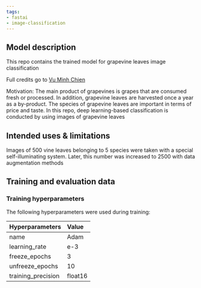 ```yaml
---
tags:
- fastai
- image-classification
---
```

## Model description
This repo contains the trained model for grapevine leaves image classification

Full credits go to [Vu Minh Chien](https://www.linkedin.com/in/vumichien/)

Motivation: The main product of grapevines is grapes that are consumed fresh or processed. In addition, grapevine leaves are harvested once a year as a by-product. The species of grapevine leaves are important in terms of price and taste. In this repo, deep learning-based classification is conducted by using images of grapevine leaves

## Intended uses & limitations
Images of 500 vine leaves belonging to 5 species were taken with a special self-illuminating system. Later, this number was increased to 2500 with data augmentation methods

## Training and evaluation data
### Training hyperparameters

The following hyperparameters were used during training:

| Hyperparameters | Value |
| :-- | :-- |
| name | Adam |
| learning_rate | e-3 |
| freeze_epochs| 3 |
| unfreeze_epochs| 10|
| training_precision | float16 |

